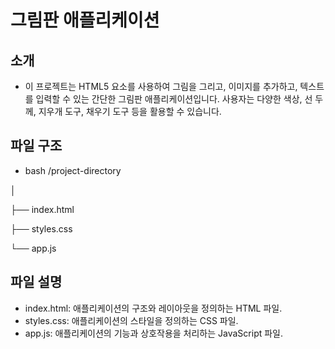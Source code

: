 # 그림판 애플리케이션
## 소개
- 이 프로젝트는 HTML5 <canvas> 요소를 사용하여 그림을 그리고, 이미지를 추가하고, 텍스트를 입력할 수 있는 간단한 그림판 애플리케이션입니다. 사용자는 다양한 색상, 선 두께, 지우개 도구, 채우기 도구 등을 활용할 수 있습니다.

## 파일 구조
- bash
/project-directory

│

├── index.html

├── styles.css

└── app.js



## 파일 설명
- index.html: 애플리케이션의 구조와 레이아웃을 정의하는 HTML 파일.
- styles.css: 애플리케이션의 스타일을 정의하는 CSS 파일.
- app.js: 애플리케이션의 기능과 상호작용을 처리하는 JavaScript 파일.
